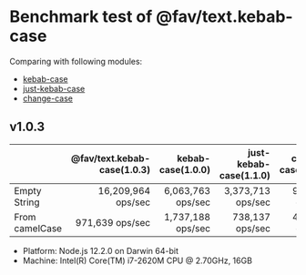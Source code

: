 # Benchmark test of @fav/text.kebab-case

Comparing with following modules:

- [kebab-case](https://www.npmjs.com/package/kebab-case)
- [just-kebab-case](https://www.npmjs.com/package/just-kebab-case)
- [change-case](https://www.npmjs.com/package/change-case)

## v1.0.3

|                | @fav/text.kebab-case(1.0.3) | kebab-case(1.0.0) | just-kebab-case(1.1.0) | change-case(3.1.0) |
|:---------------|----------------------------:|------------------:|-----------------------:|-------------------:|
| Empty String   |          16,209,964 ops/sec | 6,063,763 ops/sec |      3,373,713 ops/sec |    932,685 ops/sec |
| From camelCase |             971,639 ops/sec | 1,737,188 ops/sec |        738,137 ops/sec |    409,841 ops/sec |

- Platform: Node.js 12.2.0 on Darwin 64-bit
- Machine: Intel(R) Core(TM) i7-2620M CPU @ 2.70GHz, 16GB
